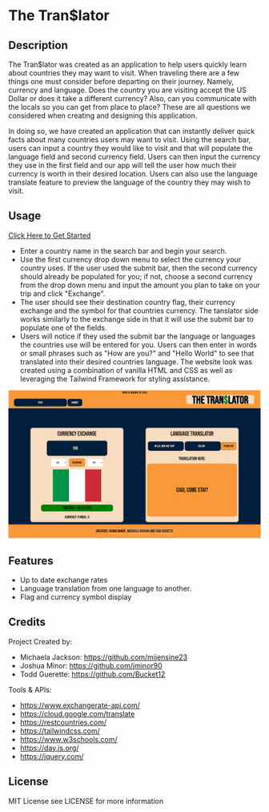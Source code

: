 # The Tran$lator

## Description

The Tran$lator was created as an application to help users quickly learn about countries they may want to visit. When traveling there are a few things one must consider before departing on their journey. Namely, currency and language. Does the country you are visiting accept the US Dollar or does it take a different currency? Also, can you communicate with the locals so you can get from place to place? These are all questions we considered when creating and designing this application. 


In doing so, we have created an application that can instantly deliver quick facts about many countries users may want to visit. Using the search bar, users can input a country they would like to visit and that will populate the language field and second currency field. Users can then input the currency they use in the first field and our app will tell the user how much their currency is worth in their desired location. Users can also use the language translate feature to preview the language of the country they may wish to visit.


## Usage
[Click Here to Get Started](https://jminor90.github.io/the-translator/)

- Enter a country name in the search bar and begin your search.
- Use the first currency drop down menu to select the currency your country uses. If the user used the submit bar, then the second currency should already be populated for you; if not, choose a second currency from the drop down menu and input the amount you plan to take on your trip and click "Exchange". 
- The user should see their destination country flag, their currency exchange and the symbol for that countries currency. The tanslator side works similarly to the exchange side in that it will use the submit bar to populate one of the fields. 
- Users will notice if they used the submit bar the language or languages the countries use will be entered for you. Users can then enter in words or small phrases such as "How are you?" and "Hello World" to see that translated into their desired countries language. The website look was created using a combination of vanilla HTML and CSS as well as leveraging the Tailwind Framework for styling assistance.

![Screenshot of Application](assets/images/screenshot.png)

## Features

- Up to date exchange rates
- Language translation from one language to another.
- Flag and currency symbol display

## Credits

Project Created by:
- Michaela Jackson: https://github.com/mijensine23
- Joshua Minor: https://github.com/jminor90
- Todd Guerette: https://github.com/Bucket12

Tools & APIs:
- https://www.exchangerate-api.com/
- https://cloud.google.com/translate
- https://restcountries.com/
- https://tailwindcss.com/
- https://www.w3schools.com/
- https://day.js.org/
- https://jquery.com/


## License

MIT License see LICENSE for more information



